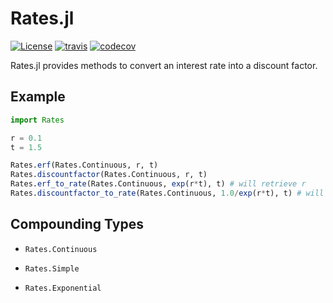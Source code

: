 # Rates.jl

[![License][license-img]](LICENSE)
[![travis][travis-img]][travis-url]
[![codecov][codecov-img]][codecov-url]

[license-img]: http://img.shields.io/badge/license-MIT-brightgreen.svg?style=flat
[travis-img]: https://img.shields.io/travis/JuliaFinance/Rates.jl/master.svg?label=Linux+/+macOS
[travis-url]: https://travis-ci.org/JuliaFinance/Rates.jl
[codecov-img]: https://img.shields.io/codecov/c/github/JuliaFinance/Rates.jl/master.svg?label=codecov
[codecov-url]: http://codecov.io/github/JuliaFinance/Rates.jl?branch=master

Rates.jl provides methods to convert an interest rate into a discount factor.

## Example

```julia
import Rates

r = 0.1
t = 1.5

Rates.erf(Rates.Continuous, r, t)
Rates.discountfactor(Rates.Continuous, r, t)
Rates.erf_to_rate(Rates.Continuous, exp(r*t), t) # will retrieve r
Rates.discountfactor_to_rate(Rates.Continuous, 1.0/exp(r*t), t) # will retrieve r
```

## Compounding Types

* `Rates.Continuous`

* `Rates.Simple`

* `Rates.Exponential`
